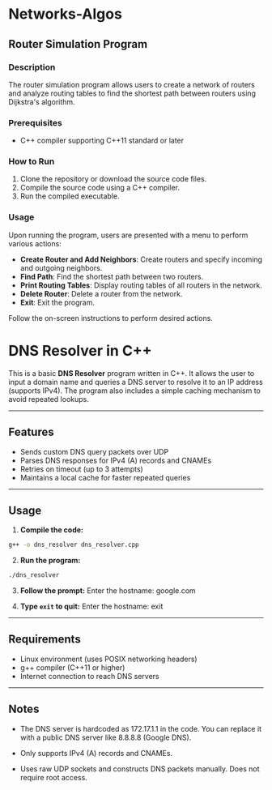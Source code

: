 # Networks-Algos

## Router Simulation Program

### Description

The router simulation program allows users to create a network of routers and analyze routing tables to find the shortest path between routers using Dijkstra's algorithm.

### Prerequisites

- C++ compiler supporting C++11 standard or later

### How to Run

1. Clone the repository or download the source code files.
2. Compile the source code using a C++ compiler.
3. Run the compiled executable.

### Usage

Upon running the program, users are presented with a menu to perform various actions:

- **Create Router and Add Neighbors**: Create routers and specify incoming and outgoing neighbors.
- **Find Path**: Find the shortest path between two routers.
- **Print Routing Tables**: Display routing tables of all routers in the network.
- **Delete Router**: Delete a router from the network.
- **Exit**: Exit the program.

Follow the on-screen instructions to perform desired actions.

# DNS Resolver in C++

This is a basic **DNS Resolver** program written in C++. It allows the user to input a domain name and queries a DNS server to resolve it to an IP address (supports IPv4). The program also includes a simple caching mechanism to avoid repeated lookups.

---

## Features

- Sends custom DNS query packets over UDP  
- Parses DNS responses for IPv4 (A) records and CNAMEs  
- Retries on timeout (up to 3 attempts)  
- Maintains a local cache for faster repeated queries  

---

## Usage

1. **Compile the code:**

```bash
g++ -o dns_resolver dns_resolver.cpp
```

2. **Run the program:**

```bash
./dns_resolver
```

3. **Follow the prompt:**
Enter the hostname: google.com


4. **Type `exit` to quit:**
Enter the hostname: exit


---

## Requirements
- Linux environment (uses POSIX networking headers)
- g++ compiler (C++11 or higher)
- Internet connection to reach DNS servers

---

## Notes

- The DNS server is hardcoded as 172.17.1.1 in the code.
  You can replace it with a public DNS server like 8.8.8.8 (Google DNS).

- Only supports IPv4 (A) records and CNAMEs.

- Uses raw UDP sockets and constructs DNS packets manually.
  Does not require root access.
